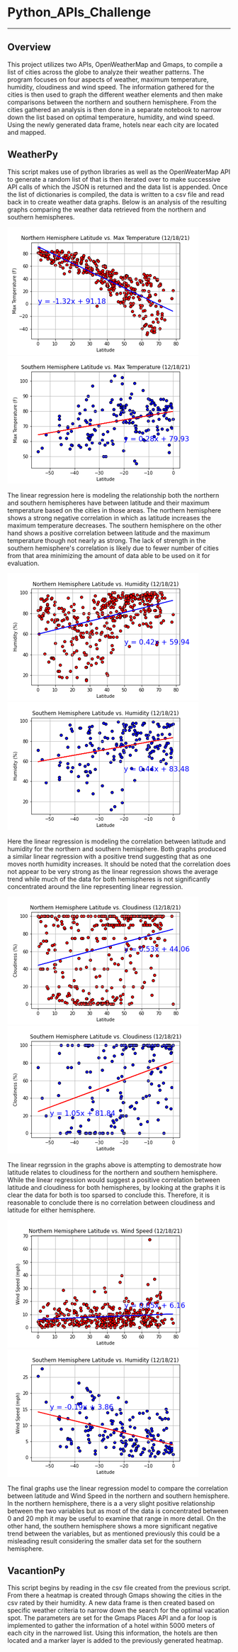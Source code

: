 # Python_APIs_Challenge
---

## Overview
This project utilizes two APIs, OpenWeatherMap and Gmaps, to compile a list of cities across the globe to analyze their weather patterns. The program focuses on four aspects of weather, maximum temperature, humidity, cloudiness and wind speed. The information gathered for the cities is then used to graph the different weather elements and then make comparisons between the northern and southern hemisphere. From the cities gathered an analysis is then done in a separate notebook to narrow down the list based on optimal temperature, humidity, and wind speed. Using the newly generated data frame, hotels near each city are located and mapped.

## WeatherPy
This script makes use of python libraries as well as the OpenWeaterMap API to generate a random list of that is then iterated over to make successive API calls of which the JSON is returned and the data list is appended. Once the list of dictionaries is compiled, the data is written to a csv file and read back in to create weather data graphs. Below is an analysis of the resulting graphs comparing the weather data retrieved from the northern and southern hemispheres.

![North_Temp](output/Fig5.png)  ![South_Temp](output/Fig6.png)

The linear regression here is modeling the relationship both the northern and southern hemispheres have between latitude and their maximum temperature based on the cities in those areas. The northern hemisphere shows a strong negative correlation in which as latitude increases the maximum temperature decreases. The southern hemisphere on the other hand shows a positive correlation between latitude and the maximum temperature though not nearly as strong. The lack of strength in the southern hemisphere's correlation is likely due to fewer number of cities from that area minimizing the amount of data able to be used on it for evaluation.

![North_Humid](output/Fig7.png)  ![South_Humid](output/Fig8.png)

Here the linear regression is modeling the correlation between latitude and humidity for the northern and southern hemisphere. Both graphs produced a similar linear regression with a positive trend suggesting that as one moves north humidity increases. It should be noted that the correlation does not appear to be very strong as the linear regression shows the average trend while much of the data for both hemispheres is not significantly concentrated around the line representing linear regression.

![North_Cloudiness](output/Fig9.png)  ![South_Cloudiness](output/Fig10.png)

The linear regrssion in the graphs above is attempting to demostrate how latitude relates to cloudiness for the northern and southern hemisphere. While the linear regression would suggest a positive correlation between latitude and cloudiness for both hemispheres, by looking at the graphs it is clear the data for both is too sparsed to conclude this. Therefore, it is reasonable to conclude there is no correlation between cloudiness and latitude for either hemisphere.

![North_Cloudiness](output/Fig11.png)  ![South_Cloudiness](output/Fig12.png)

The final graphs use the linear regression model to compare the correlation between latitude and Wind Speed in the northern and southern hemisphere. In the northern hemisphere, there is a a very slight positive relationship between the two variables but as most of the data is concentrated between 0 and 20 mph it may be useful to examine that range in more detail. On the other hand, the southern hemisphere shows a more significant negative trend between the variables, but as mentioned previously this could be a misleading result considering the smaller data set for the southern hemisphere.

## VacantionPy
This script begins by reading in the csv file created from the previous script. From there a heatmap is created through Gmaps showing the cities in the csv rated by their humidity. A new data frame is then created based on specific weather criteria to narrow down the search for the optimal vacation spot. The parameters are set for the Gmaps Places API and a for loop is implemented to gather the information of a hotel within 5000 meters of each city in the narrowed list. Using this information, the hotels are then located and a marker layer is added to the previously generated heatmap.
